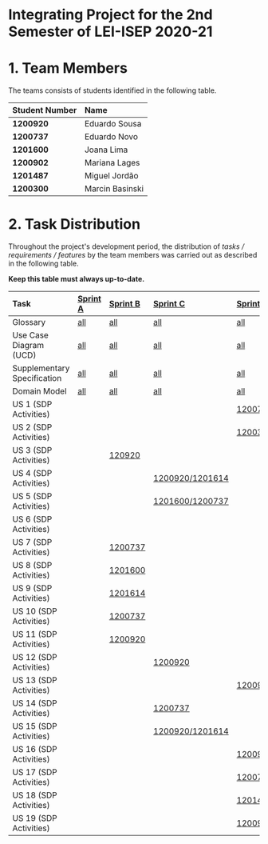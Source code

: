 # Integrating Project for the 2nd Semester of LEI-ISEP 2020-21

# 1. Team Members

The teams consists of students identified in the following table.

| Student Number   | Name                        |
| :--------------- | :-------------------------- |
| **1200920**      | Eduardo Sousa               |
| **1200737**      | Eduardo Novo                |
| **1201600**      | Joana Lima                  |
| **1200902**      | Mariana Lages               |
| **1201487**      | Miguel Jordão               |
| **1200300**      | Marcin Basinski             |

# 2. Task Distribution ###

Throughout the project's development period, the distribution of _tasks / requirements / features_ by the team members
was carried out as described in the following table.

**Keep this table must always up-to-date.**

| Task                           | [Sprint A](SprintA/README.md)  | [Sprint B](SprintB/README.md)                  | [Sprint C](SprintC/README.md)           | [Sprint D](SprintD/README.md)  |
| :----------------------------- | :----------------------------- | :-----------------------------------------     | :-----------------------------          | :----------------------------- |
| Glossary                       | [all](SprintA/Glossary.md)     | [all](SprintB/Glossary.md)                     | [all](SprintC/Glossary.md)              | [all](SprintD/Glossary.md)     |
| Use Case Diagram (UCD)         | [all](SprintA/UCD.md)          | [all](SprintB/UCD.md)                          | [all](SprintC/UCD.md)                   | [all](SprintD/UCD.md)          |
| Supplementary Specification    | [all](SprintA/FURPS.md)        | [all](SprintB/FURPS.md)                        | [all](SprintC/FURPS.md)                 | [all](SprintD/FURPS.md)        |
| Domain Model                   | [all](SprintA/DM.md)           | [all](SprintB/DM.md)                           | [all](SprintC/DM.md)                    | [all](SprintD/DM.md)           |
| US 1 (SDP Activities)          |                                |                                                |                                         |             [1200737](SprintD/US01/US1.md)                   |
| US 2 (SDP Activities)          |                                |                                                |                                         |  [1200300](SprintD/US02/US2.md)                              |
| US 3 (SDP Activities)          |                                | [120920](SprintB/US03/US3.md)                  |                                         |                                |
| US 4 (SDP Activities)          |                                |                                                | [1200920/1201614](SprintC/US04/US4.md)  |                                |
| US 5 (SDP Activities)          |                                |                                                | [1201600/1200737](SprintC/US05/US5.md)  |                                |
| US 6 (SDP Activities)          |                                |                                                |                                         |                                |
| US 7 (SDP Activities)          |                                | [1200737](SprintB/US7/US7_RegisterEmployee.md) |                                         |                                |
| US 8 (SDP Activities)          |                                | [1201600](SprintB/US08/US8.md)                 |                                         |                                |
| US 9 (SDP Activities)          |                                | [1201614](SprintB/US09/US9.md)                 |                                         |                                |
| US 10 (SDP Activities)         |                                | [1200737](SprintB/US10/US10.md)                |                                         |                                |
| US 11 (SDP Activities)         |                                | [1200920](SprintB/US11/US11_CreateCategory.md) |                                         |                                |
| US 12 (SDP Activities)         |                                |                                                | [1200920](SprintC/US12/US12.md)         |                                |
| US 13 (SDP Activities)         |                                |                                                |                                         |      [1200902](SprintD/US13/US13.md)                          |
| US 14 (SDP Activities)         |                                |                                                | [1200737](SprintC/US14/US14.md)         |                                |
| US 15 (SDP Activities)         |                                |                                                | [1200920/1201614](SprintC/US15/US15.md) |                                |
| US 16 (SDP Activities)         |                                |                                                |                                         |         [1200902/1201487/1200920](SprintD/US16/US16.md)                       |
| US 17 (SDP Activities)         |                                |                                                |                                         |       [1200737/1201600](SprintD/US17/US17.md)                         |
| US 18 (SDP Activities)         |                                |                                                |                                         |        [1201487/1200920](SprintD/US18/US18.md)                        |
| US 19 (SDP Activities)         |                                |                                                |                                         |        [1200920/1201487](SprintD/US19/US19.md)                        |


